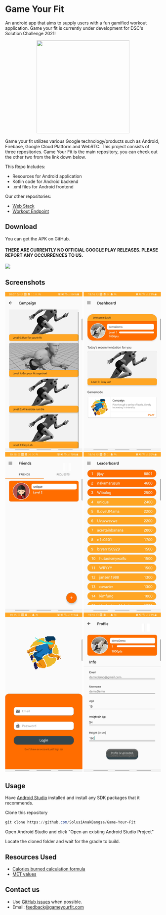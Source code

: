 # Game Your Fit

An android app that aims to supply users with a fun gamified workout application. Game your fit is currently under development for DSC's Solution Challenge 2021!

<p align="center">
  <img width="300" height="300" src="https://github.com/SolusiAnakBangsa/Web-Stack/blob/main/public/logo.png">
</p>

Game your fit utilizes various Google technology/products such as Android, Firebase, Google Cloud Platform and WebRTC. This project consists of three repositories. Game Your Fit is the main repository, you can check out the other two from the link down below.

This Repo Includes:
- Resources for Android application
- Kotlin code for Android backend
- .xml files for Android frontend

Our other repositories:
- <a href="https://github.com/SolusiAnakBangsa/Web-Stack">Web Stack</a>
- <a href="https://github.com/SolusiAnakBangsa/workout-endpoint">Workout Endpoint</a>

## Download
You can get the APK on GitHub.
#### THERE ARE CURRENTLY NO OFFICIAL GOOGLE PLAY RELEASES. PLEASE REPORT ANY OCCURRENCES TO US.
<a href="https://github.com/SolusiAnakBangsa/Game-Your-Fit/releases/tag/v0.2-alpha"><img src="https://raw.githubusercontent.com/andOTP/andOTP/master/assets/badges/get-it-on-github.png" height="75"></a>

## Screenshots
<img src="https://github.com/SolusiAnakBangsa/Game-Your-Fit/blob/main/Screenshots/Campaign.png" width="250">            <img src="https://github.com/SolusiAnakBangsa/Game-Your-Fit/blob/main/Screenshots/Dashboard.png" width="250">            <img src="https://github.com/SolusiAnakBangsa/Game-Your-Fit/blob/main/Screenshots/Friends.png" width="250">            <img src="https://github.com/SolusiAnakBangsa/Game-Your-Fit/blob/main/Screenshots/Leaderboard.png" width="250">            <img src="https://github.com/SolusiAnakBangsa/Game-Your-Fit/blob/main/Screenshots/Login.png" width="250">            <img src="https://github.com/SolusiAnakBangsa/Game-Your-Fit/blob/main/Screenshots/Profile.png" width="250">

## Usage
Have <a href="https://developer.android.com/studio?gclid=Cj0KCQjw0oCDBhCPARIsAII3C_HdgRapXULVbpa1IgTA30wwckWqGtqiAglW4MGQveWjlvM8oMUz3SUaAtbAEALw_wcB&gclsrc=aw.ds">Android Studio</a> installed and install any SDK packages that it recommends.

Clone this repository
```PowerShell
git clone https://github.com/SolusiAnakBangsa/Game-Your-Fit
```

Open Android Studio and click "Open an existing Android Studio Project"

Locate the cloned folder and wait for the gradle to build.

## Resources Used
- <a href="https://www.healthline.com/health/what-are-mets#calorie-connection">Calories burned calculation formula</a>
- <a href="https://sites.google.com/site/compendiumofphysicalactivities/">MET values</a>


## Contact us

* Use [GitHub issues](https://github.com/SolusiAnakBangsa/Game-Your-Fit/issues) when possible.
* Email: [feedback@gameyourfit.com](mailto:feedback@gameyourfit.com)

